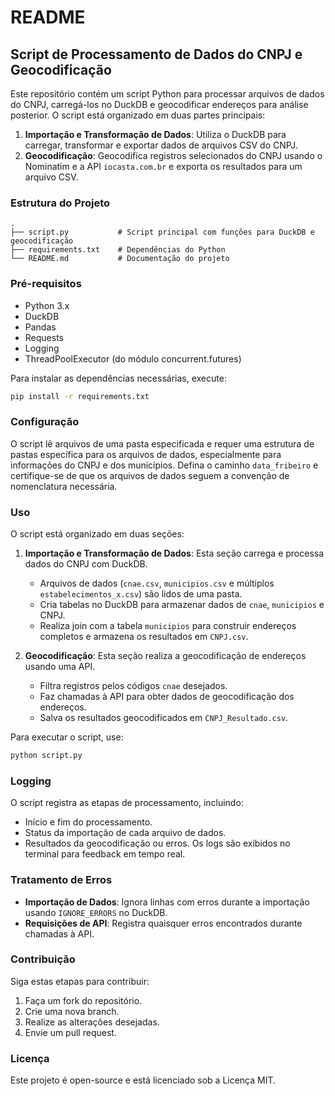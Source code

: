 # README

## Script de Processamento de Dados do CNPJ e Geocodificação

Este repositório contém um script Python para processar arquivos de dados do CNPJ, carregá-los no DuckDB e geocodificar endereços para análise posterior. O script está organizado em duas partes principais:

1. **Importação e Transformação de Dados**: Utiliza o DuckDB para carregar, transformar e exportar dados de arquivos CSV do CNPJ.
2. **Geocodificação**: Geocodifica registros selecionados do CNPJ usando o Nominatim e a API `iocasta.com.br` e exporta os resultados para um arquivo CSV.

### Estrutura do Projeto

```plaintext
.
├── script.py           # Script principal com funções para DuckDB e geocodificação
├── requirements.txt    # Dependências do Python
└── README.md           # Documentação do projeto
```

### Pré-requisitos

- Python 3.x
- DuckDB
- Pandas
- Requests
- Logging
- ThreadPoolExecutor (do módulo concurrent.futures)

Para instalar as dependências necessárias, execute:

```bash
pip install -r requirements.txt
```

### Configuração

O script lê arquivos de uma pasta especificada e requer uma estrutura de pastas específica para os arquivos de dados, especialmente para informações do CNPJ e dos municípios. Defina o caminho `data_fribeiro` e certifique-se de que os arquivos de dados seguem a convenção de nomenclatura necessária.

### Uso

O script está organizado em duas seções:

1. **Importação e Transformação de Dados**: Esta seção carrega e processa dados do CNPJ com DuckDB.

   - Arquivos de dados (`cnae.csv`, `municipios.csv` e múltiplos `estabelecimentos_x.csv`) são lidos de uma pasta.
   - Cria tabelas no DuckDB para armazenar dados de `cnae`, `municipios` e CNPJ.
   - Realiza join com a tabela `municipios` para construir endereços completos e armazena os resultados em `CNPJ.csv`.
2. **Geocodificação**: Esta seção realiza a geocodificação de endereços usando uma API.

   - Filtra registros pelos códigos `cnae` desejados.
   - Faz chamadas à API para obter dados de geocodificação dos endereços.
   - Salva os resultados geocodificados em `CNPJ_Resultado.csv`.

Para executar o script, use:

```bash
python script.py
```

### Logging

O script registra as etapas de processamento, incluindo:

- Início e fim do processamento.
- Status da importação de cada arquivo de dados.
- Resultados da geocodificação ou erros.
  Os logs são exibidos no terminal para feedback em tempo real.

### Tratamento de Erros

- **Importação de Dados**: Ignora linhas com erros durante a importação usando `IGNORE_ERRORS` no DuckDB.
- **Requisições de API**: Registra quaisquer erros encontrados durante chamadas à API.

### Contribuição

Siga estas etapas para contribuir:

1. Faça um fork do repositório.
2. Crie uma nova branch.
3. Realize as alterações desejadas.
4. Envie um pull request.

### Licença

Este projeto é open-source e está licenciado sob a Licença MIT.
